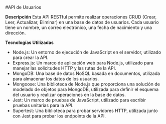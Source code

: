 #API de Usuarios

**Descripción**
Esta API RESTful permite realizar operaciones CRUD (Crear, Leer, Actualizar, Eliminar) en una base de datos de usuarios. Cada usuario tiene un nombre, un correo electrónico, una fecha de nacimiento y una dirección.

**Tecnologías Utilizadas**

- Node.js: Un entorno de ejecución de JavaScript en el servidor, utilizado para crear la API.
- Express.js: Un marco de aplicación web para Node.js, utilizado para manejar las solicitudes HTTP y las rutas de la API.
- MongoDB: Una base de datos NoSQL basada en documentos, utilizada para almacenar los datos de los usuarios.
- Mongoose: Una biblioteca de Node.js que proporciona una solución de modelado de objetos para MongoDB, utilizada para definir el esquema del usuario y realizar operaciones en la base de datos.
- Jest: Un marco de pruebas de JavaScript, utilizado para escribir pruebas unitarias para la API.
- Supertest: Una biblioteca para probar servidores HTTP, utilizada junto con Jest para probar los endpoints de la API.
